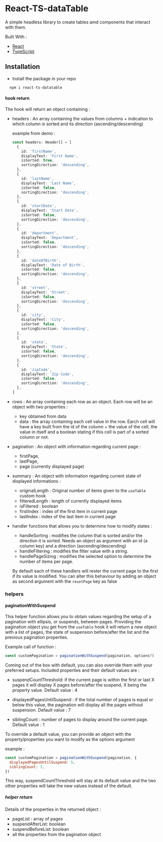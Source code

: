 # React-TS-dataTable

A simple headless library to create tables amd components that interact with them.

Built With :

- [React](https://reactjs.org/)
- [TypeScript](https://www.typescriptlang.org/)

## Installation

- Install the package in your repo

```shell
  npm i react-ts-datatable
```

#### hook return

The hook will return an object containing :

- headers : An array containing the values from columns + indication to which column is sorted and its direction (ascending/descending)

  example from demo :

  ```typescript
  const headers: Header[] = [
    {
      id: 'firstName',
      displayText: 'First Name',
      isSorted: true,
      sortingDirection: 'descending',
    },
    {
      id: 'lastName',
      displayText: 'Last Name',
      isSorted: false,
      sortingDirection: 'descending',
    },
    {
      id: 'startDate',
      displayText: 'Start Date',
      isSorted: false,
      sortingDirection: 'descending',
    },
    {
      id: 'department',
      displayText: 'Department',
      isSorted: false,
      sortingDirection: 'descending',
    },
    {
      id: 'dateOfBirth',
      displayText: 'Date of Birth',
      isSorted: false,
      sortingDirection: 'descending',
    },
    {
      id: 'street',
      displayText: 'Street',
      isSorted: false,
      sortingDirection: 'descending',
    },
    {
      id: 'city',
      displayText: 'City',
      isSorted: false,
      sortingDirection: 'descending',
    },
    {
      id: 'state',
      displayText: 'State',
      isSorted: false,
      sortingDirection: 'descending',
    },
    {
      id: 'zipCode',
      displayText: 'Zip Code',
      isSorted: false,
      sortingDirection: 'descending',
    },
  ]
  ```

- rows : An array containing each row as an object. Each row will be an object with two properties :

  - key obtained from data
  - data : the array containing each cell value in the row. Earch cell will have a key built from the id of the column + the value of the cell, the value in itself and a boolean stating if this cell is part of a sorted column or not.

- pagination : An object with information regarding current page :

  - firstPage,
  - lastPage,
  - page (currently displayed page)

- summary : An object with information regarding current state of displayed informations :

  - originalLength : Original number of items given to the `useTable` custom hook
  - filteredLength : length of currently displayed items
  - isFiltered : boolean
  - firstIndex : index of the first item in current page
  - lastIndex : index of the last item in current page

- handler functions that allows you to determine how to modify states :

  - handleSorting : modifies the column that is sorted and/or the direction it is sorted. Needs an object as argument with an id (a column key) and a direction (ascending/descending)
  - handleFiltering : modifies the filter value with a string.
  - handlePageSizing : modifies the selected option to determine the number of items per page.

  By default each of these handlers will rester the current page to the first if its value is modified. You can alter this behaviour by adding an object as second argument with the `resetPage` key as false

### helpers

#### paginationWithSuspend

This helper function allows you to obtain values regarding the setup of a pagination with ellipsis, or suspends, between pages.
Providing the pagination object you get from the `useTable` hook it will return a new object with a list of pages, the state of suspension before/after the list and the previous pagination properties.

Example call of function :

```js
const customPagination = paginationWithSuspend(pagination, options?)
```

Coming out of the box with default, you can also override them with your preferred setups. Included properties and their default values are :

- suspendCountThreshold: if the current page is within the first or last X pages it will display X pages before/after the suspend, X being the property value. Default value : 4

- displayedPagesUntilSuspend : if the total number of pages is equal or below this value, the pagination will display all the pages without suspension. Default value : 7

- siblingCount : number of pages to display around the current page. Default value : 1

To override a default value, you can provide an object with the property/properties you want to modify as the options argument

example :

```js
const customPagination = paginationWithSuspend(pagination, {
  displayedPagesUntilSuspend: 5,
  siblingCount: 3,
})
```

This way, suspendCountThreshold will stay at its default value and the two other properties will take the new values instead of the default.

##### helper return

Details of the properties in the returned object :

- pageList : array of pages
- suspendAfterList: boolean
- suspendBeforeList: boolean
- all the properties from the pagination object
